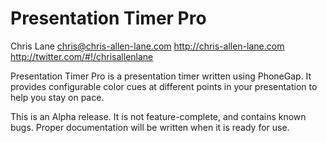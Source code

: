 Presentation Timer Pro
======================
Chris Lane
chris@chris-allen-lane.com
http://chris-allen-lane.com
http://twitter.com/#!/chrisallenlane

Presentation Timer Pro is a presentation timer written using PhoneGap. It provides configurable color cues at different points in your presentation to help you stay on pace.

This is an Alpha release. It is not feature-complete, and contains known bugs. Proper documentation will be written when it is ready for use.

